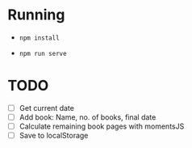 # Running

- `npm install`

- `npm run serve`

# TODO

- [ ] Get current date
- [ ] Add book: Name, no. of books, final date
- [ ] Calculate remaining book pages with momentsJS
- [ ] Save to localStorage
